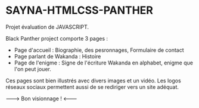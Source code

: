 # SAYNA-HTMLCSS-PANTHER
Projet évaluation de JAVASCRIPT.

Black Panther project comporte 3 pages :
- Page d'accueil : Biographie, des pesronnages, Formulaire de contact
- Page parlant de Wakanda : Histoire
- Page de l'enigme : Signe de l'écriture Wakanda en alphabet, enigme que l'on peut jouer.

Ces pages sont bien illustrés avec divers images et un vidéo.
Les logos réseaux sociaux permettent aussi de se rediriger vers un site adéquat.

---> Bon visionnage ! <---
